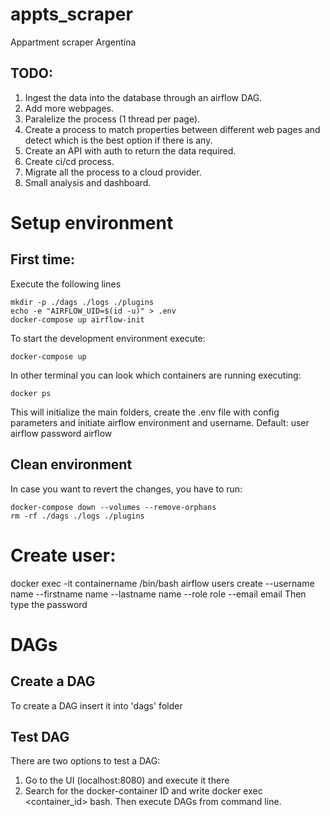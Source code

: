 # appts_scraper
Appartment scraper Argentina

## TODO:
1. Ingest the data into the database through an airflow DAG.
2. Add more webpages.
3. Paralelize the process (1 thread per page).
4. Create a process to match properties between different web pages and detect which is the best option if there is any.
5. Create an API with auth to return the data required.
6. Create ci/cd process.
7. Migrate all the process to a cloud provider.
8. Small analysis and dashboard.



# Setup environment

## First time:

Execute the following lines
```
mkdir -p ./dags ./logs ./plugins
echo -e "AIRFLOW_UID=$(id -u)" > .env
docker-compose up airflow-init
```

To start the development environment execute:
```
docker-compose up
```

In other terminal you can look which containers are running executing:
```
docker ps
```

This will initialize the main folders, create the .env file with config parameters and initiate airflow environment and username. Default: user airflow password airflow


## Clean environment

In case you want to revert the changes, you have to run:
```
docker-compose down --volumes --remove-orphans
rm -rf ./dags ./logs ./plugins
```

# Create user:
docker exec -it containername /bin/bash
airflow users create --username name --firstname name --lastname name --role role --email email
Then type the password

# DAGs
## Create a DAG
To create a DAG insert it into 'dags' folder

## Test DAG
There are two options to test a DAG:
1. Go to the UI (localhost:8080) and execute it there
2. Search for the docker-container ID and write docker exec <container_id> bash. Then execute DAGs from command line.


